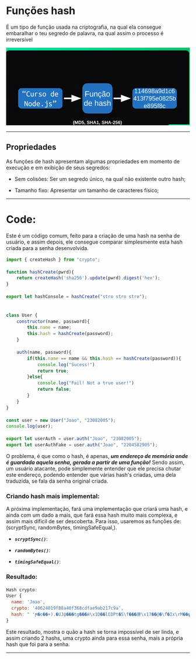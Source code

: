 # Funções hash

É um tipo de função usada na criptografia, na qual ela consegue embaralhar o teu segredo de palavra, na qual assim o processo é irreversível

<img src="../../.github/hashExample.png">

---

## Propriedades

As funções de hash apresentam algumas propriedades em momento de execução e em exibição de seus segredos:

- Sem colisões: Ser um segredo único, na qual não existente outro hash;

- Tamanho fixo: Apresentar um tamanho de caracteres físico;

---

# Code:

Este é um código comum, feito para a criação de uma hash na senha de usuário, e assim depois, ele consegue comparar simplesmente esta hash criada para a senha desenvolvida.

```js
import { createHash } from "crypto";

function hashCreate(pwrd){
    return createHash('sha256').update(pwrd).digest('hex');
}

export let hashConsole = hashCreate("stro stro stro");


class User {
    constructor(name, password){
        this.name = name;
        this.hash = hashCreate(password);
    }

    auth(name, password){
        if(this.name == name && this.hash == hashCreate(password)){
            console.log("Sucess!")
            return true;
        }else{
            console.log("Fail! Not a true user!")
            return false;
        }
    }
}

const user = new User("Joao", "23082005");
console.log(user);

export let userAuth = user.auth("Joao", "23082005");
export let userAuthFake = user.auth("Joao", "2204582905");
```

O problema, é que como o hash, é apenas, ***um endereço de memória onde é guardada aquela senha, gerada a partir de uma função!*** Sendo assim, um usuário atacante, pode simplemente entender que ele precisa chutar este endereço, podendo entender que várias hash's criadas, uma dela traduzida, se fala da senha original criada.

### **Criando hash mais implemental:**

A próxima implementação, fará uma implementação que criará uma hash, e ainda com um dado a mais, que fará essa hash muito mais complexa, e assim mais difícil de ser descoberta. Para isso, usaremos as funções de: (scryptSync, randomBytes, timingSafeEqual,).

- ***`scryptSync()`***: 

- ***`randomBytes()`***:

- ***`timingSafeEqual()`***:

### Resultado: 
```js
Hash crypto:
User {
  name: 'Joao',
  crypto: '40624019f88a40f368cdfae9ab217c9a',
  hash: " 'ϻ�o��+).�UJփ���tg���ѝ\x1D��lƐDPt�5\f���㡽\x17��@�\f֩�Ix\rM��ψ"
}
```

Este resultado, mostra o quão a hash se torna impossível de ser linda, e assim criando 2 hashs, uma crypto ainda para essa senha, mais a própria hash que foi para a senha.

---